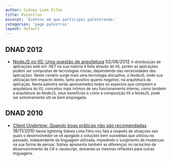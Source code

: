 ```yaml
---
author: Sidney Lima Filho
title: Palestras
excerpt: 'Eventos em que participei palestrando.'
categories: 'page palestras'
layout: default
---
```


## DNAD 2012

+   <a href="http://www.slideshare.net/sidneyfilho/dnad-2012-iis-uma-questo-de-arquitetura-13202632" target="_blank">NodeJS no IIS: Uma questão de arquitetura</a>
    <time>02/06/2012</time>
    <small>
        A distribuição de aplicações web em .NET na sua maioria é feita através do IIS, porém as aplicações podem ser compostas de tecnologias mistas, dependendo das necessidades das aplicações. Neste cenário surge mais uma tecnologia disruptiva, o NodeJS, onde sua utilização tem impacto direto, tanto positivo quanto negativo, na arquitetura da aplicação. Nesta palestra serão apresentados todos os aspectos que compõem a arquitetura do IIS, conceitos mais intimos de seu funcionamento interno, como também a arquitetura do NodeJS, seus benefícios e como a composição IIS e NodeJS, pode ser extremamente útil se bem empregada.
    </small>

## DNAD 2010

+   <a href="http://www.infoq.com/br/presentations/dnadlightningsidney" target="_blank">Client Undertow: Quando boas práticas não são recomendadas</a>
    <time>18/11/2010</time>
    <small>
        Neste lightning Sidney Lima Filho nos fala a respeito de situações nas quais o desenvolvedor se vê apegado a soluções bem sucedidas que utilizou no passado, independente da linguagem utilizada, impedindo o surgimento de mudanças na sua forma de pensar. Sidney apresenta também as diferenças no raciocínio de desenvolvimento de C# e Javascript, deixando as mesmas reflexões para outras linguagens.
    </small>
